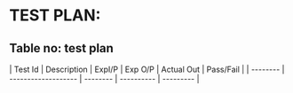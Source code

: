 # TEST PLAN:

## Table no: test plan
| Test Id | Description | ExpI/P | Exp O/P | Actual Out | Pass/Fail |
| -------- | ------------------- | -------- | ---------- | --------- |

